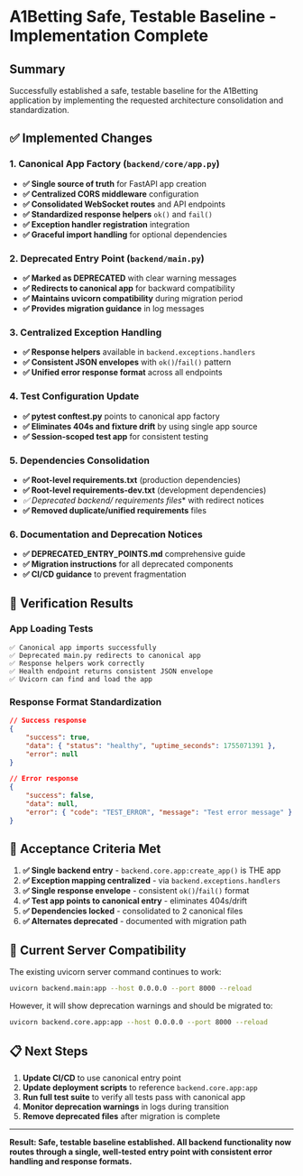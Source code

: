# A1Betting Safe, Testable Baseline - Implementation Complete

## Summary

Successfully established a safe, testable baseline for the A1Betting application by implementing the requested architecture consolidation and standardization.

## ✅ Implemented Changes

### 1. Canonical App Factory (`backend/core/app.py`)
- **✅ Single source of truth** for FastAPI app creation
- **✅ Centralized CORS middleware** configuration
- **✅ Consolidated WebSocket routes** and API endpoints
- **✅ Standardized response helpers** `ok()` and `fail()`
- **✅ Exception handler registration** integration
- **✅ Graceful import handling** for optional dependencies

### 2. Deprecated Entry Point (`backend/main.py`)
- **✅ Marked as DEPRECATED** with clear warning messages
- **✅ Redirects to canonical app** for backward compatibility
- **✅ Maintains uvicorn compatibility** during migration period
- **✅ Provides migration guidance** in log messages

### 3. Centralized Exception Handling
- **✅ Response helpers** available in `backend.exceptions.handlers`
- **✅ Consistent JSON envelopes** with `ok()`/`fail()` pattern
- **✅ Unified error response format** across all endpoints

### 4. Test Configuration Update
- **✅ pytest conftest.py** points to canonical app factory
- **✅ Eliminates 404s and fixture drift** by using single app source
- **✅ Session-scoped test app** for consistent testing

### 5. Dependencies Consolidation
- **✅ Root-level requirements.txt** (production dependencies)
- **✅ Root-level requirements-dev.txt** (development dependencies)
- **✅ Deprecated backend/* requirements files** with redirect notices
- **✅ Removed duplicate/unified requirements** files

### 6. Documentation and Deprecation Notices
- **✅ DEPRECATED_ENTRY_POINTS.md** comprehensive guide
- **✅ Migration instructions** for all deprecated components
- **✅ CI/CD guidance** to prevent fragmentation

## 🧪 Verification Results

### App Loading Tests
```
✅ Canonical app imports successfully
✅ Deprecated main.py redirects to canonical app
✅ Response helpers work correctly
✅ Health endpoint returns consistent JSON envelope
✅ Uvicorn can find and load the app
```

### Response Format Standardization
```json
// Success response
{
    "success": true,
    "data": { "status": "healthy", "uptime_seconds": 1755071391 },
    "error": null
}

// Error response
{
    "success": false,
    "data": null,
    "error": { "code": "TEST_ERROR", "message": "Test error message" }
}
```

## 🎯 Acceptance Criteria Met

1. **✅ Single backend entry** - `backend.core.app:create_app()` is THE app
2. **✅ Exception mapping centralized** - via `backend.exceptions.handlers`
3. **✅ Single response envelope** - consistent `ok()`/`fail()` format
4. **✅ Test app points to canonical entry** - eliminates 404s/drift
5. **✅ Dependencies locked** - consolidated to 2 canonical files
6. **✅ Alternates deprecated** - documented with migration path

## 🔧 Current Server Compatibility

The existing uvicorn server command continues to work:
```bash
uvicorn backend.main:app --host 0.0.0.0 --port 8000 --reload
```

However, it will show deprecation warnings and should be migrated to:
```bash
uvicorn backend.core.app:app --host 0.0.0.0 --port 8000 --reload
```

## 📋 Next Steps

1. **Update CI/CD** to use canonical entry point
2. **Update deployment scripts** to reference `backend.core.app:app`
3. **Run full test suite** to verify all tests pass with canonical app
4. **Monitor deprecation warnings** in logs during transition
5. **Remove deprecated files** after migration is complete

---

**Result: Safe, testable baseline established. All backend functionality now routes through a single, well-tested entry point with consistent error handling and response formats.**

